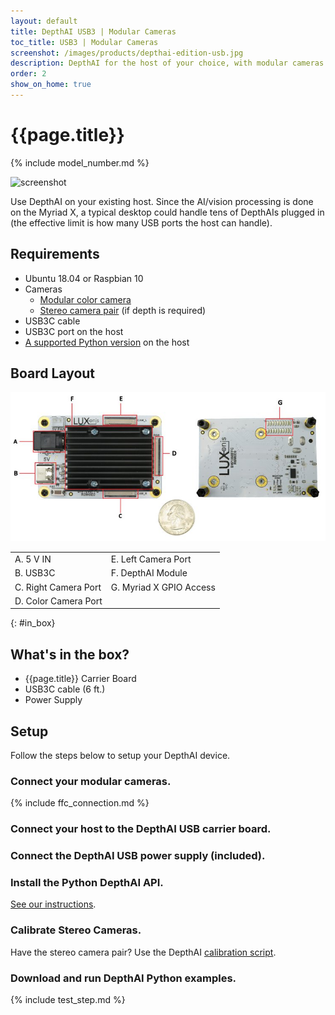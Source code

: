 ```yaml
---
layout: default
title: DepthAI USB3 | Modular Cameras
toc_title: USB3 | Modular Cameras
screenshot: /images/products/depthai-edition-usb.jpg
description: DepthAI for the host of your choice, with modular cameras for easy integration onto/into your platform and custom stereo baselines.
order: 2
show_on_home: true
---
```


# {{page.title}}

{% include model_number.md %}

![screenshot]({{page.screenshot}})

Use DepthAI on your existing host. Since the AI/vision processing is done on the Myriad X, a typical desktop could handle tens of DepthAIs plugged in (the effective limit is how many USB ports the host can handle).

## Requirements

* Ubuntu 18.04 or Raspbian 10
* Cameras
  * [Modular color camera](/products/color_camera)
  * [Stereo camera pair](/products/stereo_camera_pair/) (if depth is required)
* USB3C cable
* USB3C port on the host
* [A supported Python version](/api/#python_version) on the host

## Board Layout

![USB Layout](/images/products/labeled/1098ffc.jpg)

<table class="table table-sm">
<tbody>
<tr>
<td>A. 5 V IN</td><td>E. Left Camera Port</td></tr>
<tr>
<td>B. USB3C</td><td>F. DepthAI Module</td></tr>
<tr>
<td>C. Right Camera Port</td><td>G. Myriad X GPIO Access</td></tr>
<tr>
<td>D. Color Camera Port</td><td></td></tr>
</tbody>
</table>

{: #in_box}
## What's in the box?

* {{page.title}} Carrier Board
* USB3C cable (6 ft.)
* Power Supply



## Setup

Follow the steps below to setup your DepthAI device.


<h3 class="step js-toc-ignore"><span></span> Connect your modular cameras.</h3>

{% include ffc_connection.md %}


<h3 class="step js-toc-ignore"><span></span> Connect your host to the DepthAI USB carrier board.</h3>

<h3 class="step js-toc-ignore"><span></span> Connect the DepthAI USB power supply (included).</h3>

<h3 class="step js-toc-ignore"><span></span> Install the Python DepthAI API.</h3>

[See our instructions](/api#python_version).

<h3 class="step js-toc-ignore"><span></span> Calibrate Stereo Cameras.</h3>

Have the stereo camera pair? Use the DepthAI [calibration script](/products/stereo_camera_pair/#calibration).

<h3 class="step js-toc-ignore"><span></span> Download and run DepthAI Python examples.</h3>

{% include test_step.md %}
